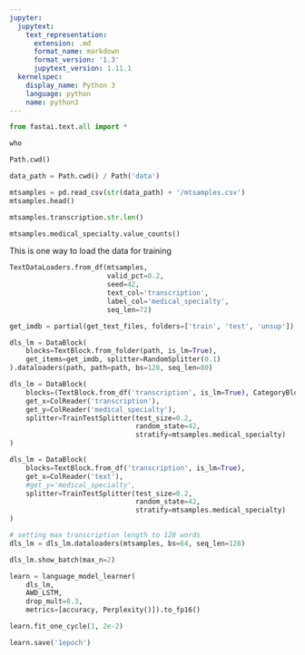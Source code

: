```yaml
---
jupyter:
  jupytext:
    text_representation:
      extension: .md
      format_name: markdown
      format_version: '1.3'
      jupytext_version: 1.11.1
  kernelspec:
    display_name: Python 3
    language: python
    name: python3
---
```


```python
from fastai.text.all import *
```

```python
who
```

```python
Path.cwd()
```

```python
data_path = Path.cwd() / Path('data')
```

```python
mtsamples = pd.read_csv(str(data_path) + '/mtsamples.csv')
mtsamples.head()
```

```python
mtsamples.transcription.str.len()
```

```python
mtsamples.medical_specialty.value_counts()
```

<!-- #region -->
This is one way to load the data for training

```python
TextDataLoaders.from_df(mtsamples,
                        valid_pct=0.2,
                        seed=42,
                        text_col='transcription',
                        label_col='medical_specialty',
                        seq_len=72)
```
<!-- #endregion -->

```python
get_imdb = partial(get_text_files, folders=['train', 'test', 'unsup'])

dls_lm = DataBlock(
    blocks=TextBlock.from_folder(path, is_lm=True),
    get_items=get_imdb, splitter=RandomSplitter(0.1)
).dataloaders(path, path=path, bs=128, seq_len=80)
```

```python
dls_lm = DataBlock(
    blocks=(TextBlock.from_df('transcription', is_lm=True), CategoryBlock),
    get_x=ColReader('transcription'), 
    get_y=ColReader('medical_specialty'),
    splitter=TrainTestSplitter(test_size=0.2,
                               random_state=42,
                               stratify=mtsamples.medical_specialty)
)
```

```python
dls_lm = DataBlock(
    blocks=TextBlock.from_df('transcription', is_lm=True),
    get_x=ColReader('text'),
    #get_y='medical_specialty',
    splitter=TrainTestSplitter(test_size=0.2,
                               random_state=42,
                               stratify=mtsamples.medical_specialty)
)
```

```python
# setting max transcription length to 128 words
dls_lm = dls_lm.dataloaders(mtsamples, bs=64, seq_len=128)
```

```python
dls_lm.show_batch(max_n=2)
```

```python
learn = language_model_learner(
    dls_lm,
    AWD_LSTM,
    drop_mult=0.3, 
    metrics=[accuracy, Perplexity()]).to_fp16()
```

```python
learn.fit_one_cycle(1, 2e-2)
```

```python
learn.save('1epoch')
```

```python

```
